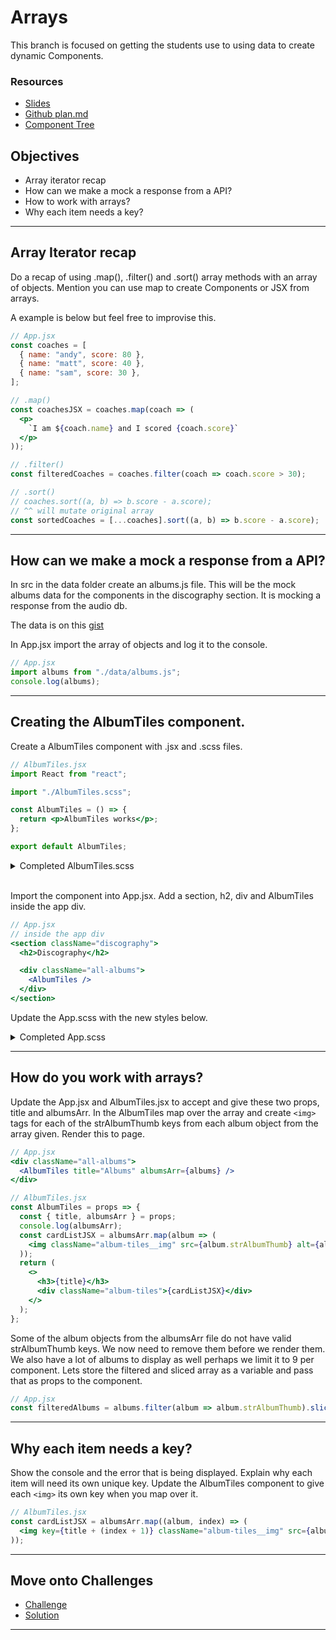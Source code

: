 # Arrays

This branch is focused on getting the students use to using data to create dynamic Components.

### Resources

- [Slides](https://opusrs.sharepoint.com/:p:/s/Nologyio/ES56ZohqZQJKufEBYxR2MQgBjM6arDN99toib0k8t4MQPw?e=luXG0e)
- [Github plan.md](https://github.com/nology-tech/react-code-along/blob/04-arrays/notes/plan.md)
- [Component Tree](./component-tree.md)

## Objectives

- Array iterator recap
- How can we make a mock a response from a API?
- How to work with arrays?
- Why each item needs a key?

---

## Array Iterator recap

Do a recap of using .map(), .filter() and .sort() array methods with an array of objects. Mention you can use map to create Components or JSX from arrays.

A example is below but feel free to improvise this.

```jsx
// App.jsx
const coaches = [
  { name: "andy", score: 80 },
  { name: "matt", score: 40 },
  { name: "sam", score: 30 },
];

// .map()
const coachesJSX = coaches.map(coach => (
  <p>
    `I am ${coach.name} and I scored {coach.score}`
  </p>
));

// .filter()
const filteredCoaches = coaches.filter(coach => coach.score > 30);

// .sort()
// coaches.sort((a, b) => b.score - a.score);
// ^^ will mutate original array
const sortedCoaches = [...coaches].sort((a, b) => b.score - a.score);
```

---

## How can we make a mock a response from a API?

In src in the data folder create an albums.js file. This will be the mock albums data for the components in the discography section. It is mocking a response from the audio db.

The data is on this [gist](https://gist.github.com/Charlie-robin/71222ddfbbd70e2de9e25097e2d0d665)

In App.jsx import the array of objects and log it to the console.

```jsx
// App.jsx
import albums from "./data/albums.js";
console.log(albums);
```

---

## Creating the AlbumTiles component.

Create a AlbumTiles component with .jsx and .scss files.

```jsx
// AlbumTiles.jsx
import React from "react";

import "./AlbumTiles.scss";

const AlbumTiles = () => {
  return <p>AlbumTiles works</p>;
};

export default AlbumTiles;
```

<details>
<summary>Completed AlbumTiles.scss</summary>

```scss
// AlbumTiles.scss
@use "../../assets/sass/_variables.scss" as *;

.album-tiles {
  width: 100%;
  flex: 1;
  display: flex;
  overflow-x: auto;

  &__img {
    display: block;
    width: 200px;
    margin: 10px 20px;
    margin-left: 0;
    flex: auto;
    flex-shrink: 0;
    border-radius: 15px;
    box-shadow: 0px 10px 20px rgba($color-black, 0.25);
  }
}

@media (min-width: 992px) {
  .album-tiles {
    display: grid;
    grid-template-columns: repeat(3, 1fr);
    gap: 25px;
    margin-bottom: 20px;

    &__img {
      margin: 0;
      width: 100%;
    }
  }
}
```

</details>

<br/>

Import the component into App.jsx. Add a section, h2, div and AlbumTiles inside the app div.

```jsx
// App.jsx
// inside the app div
<section className="discography">
  <h2>Discography</h2>

  <div className="all-albums">
    <AlbumTiles />
  </div>
</section>
```

Update the App.scss with the new styles below.

<details>
<summary>Completed App.scss</summary>

```scss
// App.scss
@use "./assets/sass/_variables.scss" as *;

.app {
  color: $color-black;

  & > * {
    padding: 0 50px;
  }

  .greeting {
    text-align: center;

    &__heading {
      color: $color-black;
    }

    & > * {
      margin: 20px;
    }
  }

  .button-section {
    display: flex;
    margin: 20px auto;
    width: fit-content;

    & > * {
      margin: 0 10px;
    }
  }

  .discography {
    padding: 0;

    .all-albums {
      background-color: $color-primary;
      padding: 10px 50px 20px 50px;
    }

    & > * {
      padding: 0px 50px;
    }
  }
}

@media (min-width: 992px) {
  .app {
    max-width: 1200px;
    margin: 0 auto;
    display: grid;
    gap: 25px 100px;
    grid-template-columns: repeat(2, 1fr);
    grid-template-rows: min-content;

    & > * {
      padding: 0;
    }

    .greeting {
      text-align: left;
      display: flex;
      grid-column: 1/ -1;

      &__img {
        height: 100px;
      }
    }

    .button-section {
      display: none;
    }

    .discover {
      grid-row: 3/4;
    }

    .discography {
      grid-row: 4/5;
      grid-column: 1/ -1;
      border-radius: 15px;
      display: grid;
      gap: 25px 100px;
      grid-template-columns: repeat(2, 1fr);

      .all-albums {
        border-radius: 15px;
        height: fit-content;
      }

      &__heading {
        grid-column: 1 / -1;
      }
    }
  }
}
```

</details>

---

## How do you work with arrays?

Update the App.jsx and AlbumTiles.jsx to accept and give these two props, title and albumsArr.
In the AlbumTiles map over the array and create `<img>` tags for each of the strAlbumThumb keys from each album object from the array given. Render this to page.

```jsx
// App.jsx
<div className="all-albums">
  <AlbumTiles title="Albums" albumsArr={albums} />
</div>
```

```jsx
// AlbumTiles.jsx
const AlbumTiles = props => {
  const { title, albumsArr } = props;
  console.log(albumsArr);
  const cardListJSX = albumsArr.map(album => (
    <img className="album-tiles__img" src={album.strAlbumThumb} alt={album.strAlbum} />
  ));
  return (
    <>
      <h3>{title}</h3>
      <div className="album-tiles">{cardListJSX}</div>
    </>
  );
};
```

Some of the album objects from the albumsArr file do not have valid strAlbumThumb keys. We now need to remove them before we render them. We also have a lot of albums to display as well perhaps we limit it to 9 per component. Lets store the filtered and sliced array as a variable and pass that as props to the component.

```jsx
// App.jsx
const filteredAlbums = albums.filter(album => album.strAlbumThumb).slice(0, 9);
```

---

## Why each item needs a key?

Show the console and the error that is being displayed. Explain why each item will need its own unique key. Update the AlbumTiles component to give each `<img>` its own key when you map over it.

```jsx
// AlbumTiles.jsx
const cardListJSX = albumsArr.map((album, index) => (
  <img key={title + (index + 1)} className="album-tiles__img" src={album.strAlbumThumb} alt={album.strAlbum} />
));
```

---

## Move onto Challenges

- [Challenge](./challenge/challenge.md)
- [Solution](./challenge/solution.md)

---
